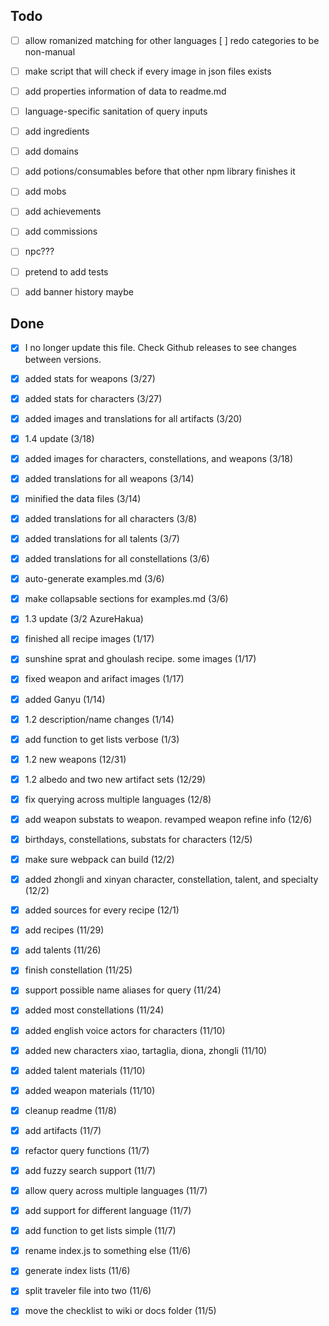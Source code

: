 ## Todo
- [ ] allow romanized matching for other languages
  [ ] redo categories to be non-manual
- [ ] make script that will check if every image in json files exists 

- [ ] add properties information of data to readme.md
- [ ] language-specific sanitation of query inputs
- [ ] add ingredients
- [ ] add domains
- [ ] add potions/consumables before that other npm library finishes it
- [ ] add mobs
- [ ] add achievements
- [ ] add commissions
- [ ] npc???
- [ ] pretend to add tests
- [ ] add banner history maybe


## Done
- [x] I no longer update this file. Check Github releases to see changes between versions.
- [x] added stats for weapons (3/27)
- [x] added stats for characters (3/27)
- [x] added images and translations for all artifacts (3/20)
- [x] 1.4 update (3/18)
- [x] added images for characters, constellations, and weapons (3/18)
- [x] added translations for all weapons (3/14)
- [x] minified the data files (3/14)
- [x] added translations for all characters (3/8)
- [x] added translations for all talents (3/7)
- [x] added translations for all constellations (3/6)
- [x] auto-generate examples.md (3/6)
- [x] make collapsable sections for examples.md (3/6)
- [x] 1.3 update (3/2 AzureHakua)
- [x] finished all recipe images (1/17)
- [x] sunshine sprat and ghoulash recipe. some images (1/17)
- [x] fixed weapon and arifact images (1/17)
- [x] added Ganyu (1/14)
- [x] 1.2 description/name changes (1/14)
- [x] add function to get lists verbose (1/3)
- [x] 1.2 new weapons (12/31)
- [x] 1.2 albedo and two new artifact sets (12/29)
- [x] fix querying across multiple languages (12/8)
- [x] add weapon substats to weapon. revamped weapon refine info (12/6)
- [x] birthdays, constellations, substats for characters (12/5)
- [x] make sure webpack can build (12/2)
- [x] added zhongli and xinyan character, constellation, talent, and specialty (12/2)
- [x] added sources for every recipe (12/1)
- [x] add recipes (11/29)
- [x] add talents (11/26)
- [x] finish constellation (11/25)
- [x] support possible name aliases for query (11/24)
- [x] added most constellations (11/24)
- [x] added english voice actors for characters (11/10)
- [x] added new characters xiao, tartaglia, diona, zhongli (11/10)
- [x] added talent materials (11/10)
- [x] added weapon materials (11/10)
- [x] cleanup readme (11/8)
- [x] add artifacts (11/7)
- [x] refactor query functions (11/7)
- [x] add fuzzy search support (11/7)
- [x] allow query across multiple languages (11/7)
- [x] add support for different language (11/7)
- [x] add function to get lists simple (11/7)
- [x] rename index.js to something else (11/6)
- [x] generate index lists (11/6)
- [x] split traveler file into two (11/6)
- [x] move the checklist to wiki or docs folder (11/5)

